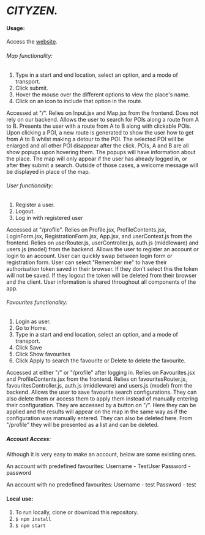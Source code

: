 # *CITYZEN.*


#### Usage:
Access the [website](https://cityzen-client.herokuapp.com).

###### Map functionality:
1. Type in a start and end location, select an option, and a mode of transport.
2. Click submit.
3. Hover the mouse over the different options to view the place's name.
4. Click on an icon to include that option in the route.

Accessed at "/".
Relies on Input.jsx and Map.jsx from the frontend.
Does not rely on our backend. 
Allows the user to search for POIs along a route from A to B. Presents the user with a route from A to B along with clickable POIs. Upon clicking a POI, a new route is generated to show the user how to get from A to B whilst making a detour to the POI. The selected POI will be enlarged and all other POI disappear after the click. POIs, A and B are all show popups upon hovering them. The popups will have information about the place. The map will only appear if the user has already logged in, or after they submit a search. Outside of those cases, a welcome message will be displayed in place of the map.

###### User functionality:
1. Register a user.
2. Logout.
3. Log in with registered user

Accessed at "/profile".
Relies on Profile.jsx, ProfileContents.jsx, LoginForm.jsx, RegistrationForm.jsx, App.jsx, and userContext.js from the frontend.
Relies on userRouter.js, userController.js, auth.js (middleware) and users.js (model) from the backend.
Allows the user to register an account or login to an account. User can quickly swap between login form or registration form. User can select "Remember me" to have their authorisation token saved in their browser. If they don't select this the token will not be saved. If they logout the token will be deleted from their browser and the client. User information is shared throughout all components of the app. 

###### Favourites functionality:
1. Login as user.
2. Go to Home.
3. Type in a start and end location, select an option, and a mode of transport.
4. Click Save
5. Click Show favourites
6. Click Apply to search the favourite or Delete to delete the favourite.

Accessed at either "/" or "/profile" after logging in.
Relies on Favourites.jsx and ProfileContents.jsx from the frontend.
Relies on favouritesRouter.js, favouritesController.js, auth.js (middleware) and users.js (model) from the backend.
Allows the user to save favourite search configurations. They can also delete them or access them to apply them instead of manually entering their configuration. They are accessed by a button on "/". Here they can be applied and the results will appear on the map in the same way as if the configuration was manually entered. They can also be deleted here. From "/profile" they will be presented as a list and can be deleted.

##### Account Access:
Although it is very easy to make an account, below are some existing ones.

An account with predefined favourites:
Username - TestUser
Password - password

An account with no predefined favourites:
Username - test
Password - test

#### Local use:
1. To run locally, clone or download this repository.
2. `$ npm install`
3. `$ npm start`
